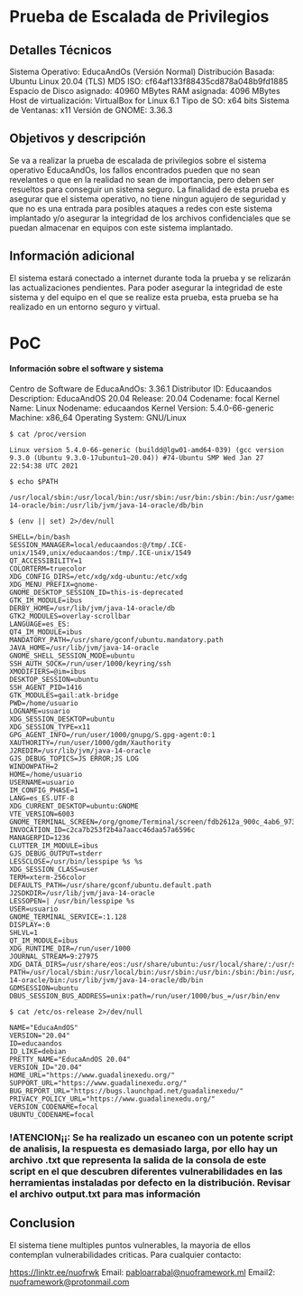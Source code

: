 # Prueba de Escalada de Privilegios

## Detalles Técnicos
Sistema Operativo: EducaAndOs (Versión Normal)
Distribución Basada: Ubuntu Linux 20.04 (TLS)
MD5 ISO: cf64af133f88435cd878a048b9fd1885
Espacio de Disco asignado: 40960 MBytes
RAM asignada: 4096 MBytes
Host de virtualización: VirtualBox for Linux 6.1
Tipo de SO: x64 bits
Sistema de Ventanas: x11
Versión de GNOME: 3.36.3

## Objetivos y descripción
Se va a realizar la prueba de escalada de privilegios sobre el sistema operativo EducaAndOs, los fallos encontrados pueden que no sean revelantes o que en la realidad no sean de importancia, pero deben ser resueltos para conseguir un sistema seguro.
La finalidad de esta prueba es asegurar que el sistema operativo, no tiene ningun agujero de seguridad y que no es una entrada para posibles ataques a redes con este sistema implantado y/o asegurar la integridad de los archivos confidenciales que se puedan almacenar en equipos con este sistema implantado.

## Información adicional
El sistema estará conectado a internet durante toda la prueba y se relizarán las actualizaciones pendientes. Para poder asegurar la integridad de este sistema y del equipo en el que se realize esta prueba, esta prueba se ha realizado en un entorno seguro y virtual.

# PoC

####    Información sobre el software y sistema

Centro de Software de EducaAndOs: 3.36.1
Distributor ID:     Educaandos
Description:        EducaAndOS 20.04
Release:            20.04
Codename:           focal
Kernel Name:        Linux
Nodename:           educaandos
Kernel Version:     5.4.0-66-generic
Machine:            x86_64
Operating System:   GNU/Linux

    $ cat /proc/version
    
    Linux version 5.4.0-66-generic (buildd@lgw01-amd64-039) (gcc version 9.3.0 (Ubuntu 9.3.0-17ubuntu1~20.04)) #74-Ubuntu SMP Wed Jan 27 22:54:38 UTC 2021

    $ echo $PATH
    
    /usr/local/sbin:/usr/local/bin:/usr/sbin:/usr/bin:/sbin:/bin:/usr/games:/usr/local/games:/snap/bin:/usr/lib/jvm/java-14-oracle/bin:/usr/lib/jvm/java-14-oracle/db/bin
    
    $ (env || set) 2>/dev/null
    
    SHELL=/bin/bash
    SESSION_MANAGER=local/educaandos:@/tmp/.ICE-unix/1549,unix/educaandos:/tmp/.ICE-unix/1549
    QT_ACCESSIBILITY=1
    COLORTERM=truecolor
    XDG_CONFIG_DIRS=/etc/xdg/xdg-ubuntu:/etc/xdg
    XDG_MENU_PREFIX=gnome-
    GNOME_DESKTOP_SESSION_ID=this-is-deprecated
    GTK_IM_MODULE=ibus
    DERBY_HOME=/usr/lib/jvm/java-14-oracle/db
    GTK2_MODULES=overlay-scrollbar
    LANGUAGE=es_ES:
    QT4_IM_MODULE=ibus
    MANDATORY_PATH=/usr/share/gconf/ubuntu.mandatory.path
    JAVA_HOME=/usr/lib/jvm/java-14-oracle
    GNOME_SHELL_SESSION_MODE=ubuntu
    SSH_AUTH_SOCK=/run/user/1000/keyring/ssh
    XMODIFIERS=@im=ibus
    DESKTOP_SESSION=ubuntu
    SSH_AGENT_PID=1416
    GTK_MODULES=gail:atk-bridge
    PWD=/home/usuario
    LOGNAME=usuario
    XDG_SESSION_DESKTOP=ubuntu
    XDG_SESSION_TYPE=x11
    GPG_AGENT_INFO=/run/user/1000/gnupg/S.gpg-agent:0:1
    XAUTHORITY=/run/user/1000/gdm/Xauthority
    J2REDIR=/usr/lib/jvm/java-14-oracle
    GJS_DEBUG_TOPICS=JS ERROR;JS LOG
    WINDOWPATH=2
    HOME=/home/usuario
    USERNAME=usuario
    IM_CONFIG_PHASE=1
    LANG=es_ES.UTF-8
    XDG_CURRENT_DESKTOP=ubuntu:GNOME
    VTE_VERSION=6003
    GNOME_TERMINAL_SCREEN=/org/gnome/Terminal/screen/fdb2612a_900c_4ab6_9735_a4c0bd3d052b
    INVOCATION_ID=c2ca7b253f2b4a7aacc46daa57a6596c
    MANAGERPID=1236
    CLUTTER_IM_MODULE=ibus
    GJS_DEBUG_OUTPUT=stderr
    LESSCLOSE=/usr/bin/lesspipe %s %s
    XDG_SESSION_CLASS=user
    TERM=xterm-256color
    DEFAULTS_PATH=/usr/share/gconf/ubuntu.default.path
    J2SDKDIR=/usr/lib/jvm/java-14-oracle
    LESSOPEN=| /usr/bin/lesspipe %s
    USER=usuario
    GNOME_TERMINAL_SERVICE=:1.128
    DISPLAY=:0
    SHLVL=1
    QT_IM_MODULE=ibus
    XDG_RUNTIME_DIR=/run/user/1000
    JOURNAL_STREAM=9:27975
    XDG_DATA_DIRS=/usr/share/eos:/usr/share/ubuntu:/usr/local/share/:/usr/share/
    PATH=/usr/local/sbin:/usr/local/bin:/usr/sbin:/usr/bin:/sbin:/bin:/usr/games:/usr/local/games:/snap/bin:/usr/lib/jvm/java-14-oracle/bin:/usr/lib/jvm/java-14-oracle/db/bin
    GDMSESSION=ubuntu
    DBUS_SESSION_BUS_ADDRESS=unix:path=/run/user/1000/bus_=/usr/bin/env
    
    $ cat /etc/os-release 2>/dev/null
    
    NAME="EducaAndOS"
    VERSION="20.04"
    ID=educaandos
    ID_LIKE=debian
    PRETTY_NAME="EducaAndOS 20.04"
    VERSION_ID="20.04"
    HOME_URL="https://www.guadalinexedu.org/"
    SUPPORT_URL="https://www.guadalinexedu.org/"
    BUG_REPORT_URL="https://bugs.launchpad.net/guadalinexedu/"
    PRIVACY_POLICY_URL="https://www.guadalinexedu.org/"
    VERSION_CODENAME=focal
    UBUNTU_CODENAME=focal

### !ATENCION¡¡: Se ha realizado un escaneo con un potente script de analisis, la respuesta es demasiado larga, por ello hay un archivo .txt que representa la salida de la consola de este script en el que descubren diferentes vulnerabilidades en las herramientas instaladas por defecto en la distribución. Revisar el archivo output.txt para mas información

## Conclusion

El sistema tiene multiples puntos vulnerables, la mayoria de ellos contemplan vulnerabilidades criticas. Para cualquier contacto:

https://linktr.ee/nuofrwk
Email: pabloarrabal@nuoframework.ml
Email2: nuoframework@protonmail.com







